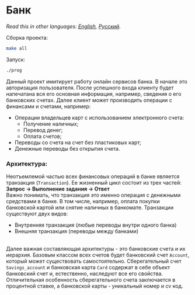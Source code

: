 # Банк

*Read this in other languages: [English](README.md), [Русский](README.ru.md).*

Сборка проекта:
```bash
make all
```
Запуск:
```bash
./prog
```
Данный проект имитирует работу онлайн сервисов банка. В начале это авторизация пользователя. После успешного входа клиенту будет напечатана вся его основная информация, например, сведения о его банковских счетах. Далее клиент может производить операции с финансами и счетами, например:
- Операции владельцев карт с использованием электронного счета:
    - Получение наличных;
    - Перевод денег;
    - Оплата счетов;
- Переводы со счета на счет без пластиковых карт;
- Денежные переводы без открытия счета.

### Архитектура:
Неотъемлемой частью всех финансовых операций в банке является транзакция (`Transaction`). Ее жизненный цикл состоит из трех частей:
<br><b> Запрос -> Выполнение задания -> Ответ </b><br>
Важно понимать, что транзакция это именно операция с денежными средствами в банке. В том числе, например, оплата покупки банковской картой или снятие наличных в банкомате. Транзакции существуют двух видов:
- Внутренняя транзакция (любые переводы внутри одного банка)
- Внешняя транзакция (переводы между банками)
<br><br>

Далее важная составляющая архитектуры - это банковские счета и их иерархия. Базовым классом всех счетов будет банковский счет `Account`, который может существовать самостоятельно. Сберегательный счет  `Savings_account` и банковская карта `Card` содержат в себе объект банковский счет и, естественно, наследуют все его свойства. Отличительная особенность сберегательного счета заключается в процентной ставке, а банковской карты - уникальный номер и cv код.
